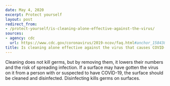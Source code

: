 ```yaml
---
date: May 4, 2020
excerpt: Protect yourself
layout: post
redirect_from:
- /protect-yourself/is-cleaning-alone-effective-against-the-virus/
sources:
- agency: cdc
  url: https://www.cdc.gov/coronavirus/2019-ncov/faq.html#anchor_1584388242595
title: Is cleaning alone effective against the virus that causes COVID-19?
---
```


Cleaning does not kill germs, but by removing them, it lowers their numbers and the risk of spreading infection. If a surface may have gotten the virus on it from a person with or suspected to have COVID-19, the surface should be cleaned and disinfected. Disinfecting kills germs on surfaces.